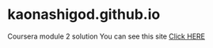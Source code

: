 # kaonashigod.github.io
Coursera module 2 solution
You can see this site [Click HERE](https://kaonashigod.github.io/module2-solution/index.html)
